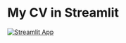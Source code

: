 # My CV in Streamlit

[![Streamlit App](https://static.streamlit.io/badges/streamlit_badge_black_white.svg)](https://germanpaul.streamlit.app/)

